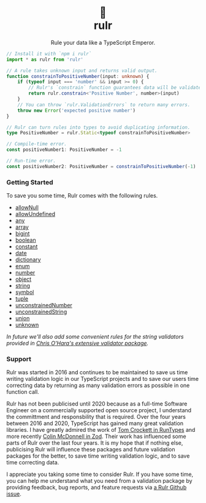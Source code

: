 <h1 align="center">
  <div>👑</div>
  <div>rulr</div>
</h1>
<p align="center">
Rule your data like a TypeScript Emperor.
</p>

```ts
// Install it with `npm i rulr`
import * as rulr from 'rulr'

// A rule takes unknown input and returns valid output.
function constrainToPositiveNumber(input: unknown) {
	if (typeof input === 'number' && input >= 0) {
		// Rulr's `constrain` function guarantees data will be validated at runtime.
		return rulr.constrain<'Positive Number', number>(input)
	}
	// You can throw `rulr.ValidationErrors` to return many errors.
	throw new Error('expected positive number')
}

// Rulr can turn rules into types to avoid duplicating information.
type PositiveNumber = rulr.Static<typeof constrainToPositiveNumber>

// Compile-time error.
const positiveNumber1: PositiveNumber = -1

// Run-time error.
const positiveNumber2: PositiveNumber = constrainToPositiveNumber(-1)
```

### Getting Started

To save you some time, Rulr comes with the following rules.

- [allowNull](./src/higherOrderRules/allowNull/readme.md)
- [allowUndefined](./src/higherOrderRules/allowUndefined/readme.md)
- [any](./src/valueRules/any/readme.md)
- [array](./src/higherOrderRules/array/readme.md)
- [bigint](./src/valueRules/bigint/readme.md)
- [boolean](./src/valueRules/boolean/readme.md)
- [constant](./src/valueRules/constant/readme.md)
- [date](./src/valueRules/date/readme.md)
- [dictionary](./src/higherOrderRules/dictionary/readme.md)
- [enum](./src/valueRules/enum/readme.md)
- [number](./src/constrainedValues/number/readme.md)
- [object](./src/higherOrderRules/object/readme.md)
- [string](./src/constrainedValues/string/readme.md)
- [symbol](./src/valueRules/symbol/readme.md)
- [tuple](./src/higherOrderRules/tuple/readme.md)
- [unconstrainedNumber](./src/valueRules/unconstrainedNumber/readme.md)
- [unconstrainedString](./src/valueRules/unconstrainedString/readme.md)
- [union](./src/higherOrderRules/union/readme.md)
- [unknown](./src/valueRules/unknown/readme.md)

_In future we'll also add some convenient rules for the string validators provided in [Chris O'Hara's extensive validator package](https://www.npmjs.com/package/validator)._

### Support

Rulr was started in 2016 and continues to be maintained to save us time writing validation logic in our TypeScript projects and to save our users time correcting data by returning as many validation errors as possible in one function call.

Rulr has not been publicised until 2020 because as a full-time Software Engineer on a commercially supported open source project, I understand the committment and responsbility that is required. Over the four years between 2016 and 2020, TypeScript has gained many great validation libraries. I have greatly admired the work of [Tom Crockett in RunTypes](https://github.com/pelotom/runtypes) and more recently [Colin McDonnell in Zod](https://github.com/vriad/zod). Their work has influenced some parts of Rulr over the last four years. It is my hope that if nothing else, publicising Rulr will influence these packages and future validation packages for the better, to save time writing validation logic, and to save time correcting data.

I appreciate you taking some time to consider Rulr. If you have some time, you can help me understand what you need from a validation package by providing feedback, bug reports, and feature requests via [a Rulr Github issue](https://github.com/ryansmith94/rulr/issues).
